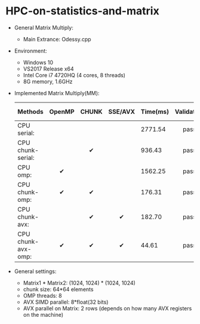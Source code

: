 # HPC-on-statistics-and-matrix
* General Matrix Multiply:  
  * Main Extrance: Odessy.cpp  
* Environment:  
  * Windows 10  
  * VS2017 Release x64  
  * Intel Core i7 4720HQ (4 cores, 8 threads)  
  * 8G memory, 1.6GHz  
* Implemented Matrix Multiply(MM):  

  |  Methods        |   OpenMP    |   CHUNK     |     SSE/AVX    |   Time(ms)      |       Validation   |      speed-up|
  |-----------------|:-------------:|:-------------:|:----------------:|--------------|:--------------------:|-----------|
  |CPU serial:      |       |    |     |  2771.54  |    pass   |        1x  |
  |CPU chunk-serial:   |    |  ✔   |     |   936.43   |   pass   |     2.96x  |
  |CPU omp:        |     ✔  |     |   |   1562.25  |    pass  |      1.77x  |
  |CPU chunk-omp:    |   ✔    |  ✔   |    |    176.31  |    pass  |     15.72x  |
  |CPU chunk-avx:    |      | ✔   |   ✔  |    182.70   |   pass   |    15.17x  |
  |CPU chunk-avx-omp:  | ✔   |   ✔   |   ✔  |     44.61  |    pass  |     62.13x  |
    
* General settings:  
  
  * Matrix1 \* Matrix2: (1024, 1024) \* (1024, 1024)  
  * chunk size: 64\*64 elements  
  * OMP threads: 8  
  * AVX SIMD parallel: 8\*float(32 bits)  
  * AVX parallel on Matrix: 2 rows (depends on how many AVX registers on the machine)  
